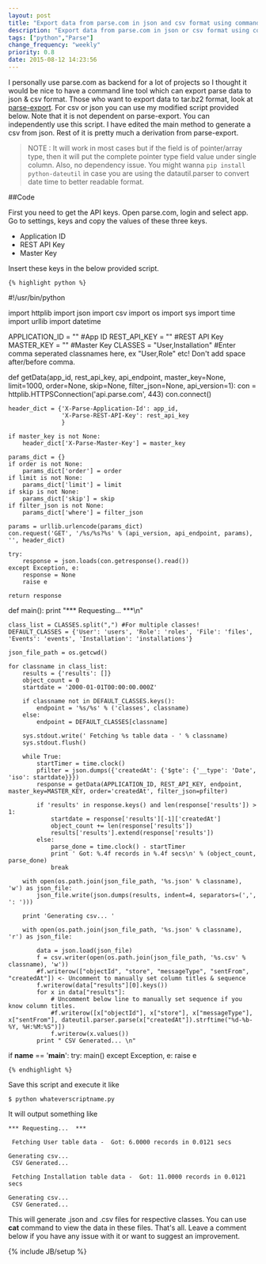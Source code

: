```yaml
---
layout: post
title: "Export data from parse.com in json and csv format using command line [Python]"
description: "Export data from parse.com in json or csv format using command line."
tags: ["python","Parse"]
change_frequency: "weekly"
priority: 0.8
date: 2015-08-12 14:23:56
---
```


I personally use parse.com as backend for a lot of projects so I thought it would be nice to have a command line tool which can export parse data to json & csv format. Those who want to export data to tar.bz2 format, look at [parse-export](https://github.com/expa/parse-export). For csv or json you can use my modified script provided below. Note that it is not dependent on parse-export. You can independently use this script. I have edited the main method to generate a csv from json. Rest of it is pretty much a derivation from parse-export.

> NOTE : It will work in most cases but if the field is of pointer/array type, then it will put the complete pointer type field value under single column. Also, no dependency issue. You might wanna `pip install python-dateutil` in case you are using the datautil.parser to convert date time to better readable format.

##Code

First you need to get the API keys. Open parse.com, login and select app. Go to settings, keys and copy the values of these three keys.
	
* Application ID
* REST API Key
* Master Key

Insert these keys in the below provided script. 

 	{% highlight python %}
#!/usr/bin/python

import httplib
import json
import csv
import os
import sys
import time
import urllib
import datetime

APPLICATION_ID = "" #App ID
REST_API_KEY = "" #REST API Key
MASTER_KEY = "" #Master Key
CLASSES = "User,Installation" #Enter comma seperated classnames here, ex "User,Role" etc! Don't add space after/before comma.

def getData(app_id, rest_api_key, api_endpoint, master_key=None, limit=1000, order=None, skip=None, filter_json=None, api_version=1):
    con = httplib.HTTPSConnection('api.parse.com', 443)
    con.connect()

    header_dict = {'X-Parse-Application-Id': app_id,
                   'X-Parse-REST-API-Key': rest_api_key
                   }

    if master_key is not None:
        header_dict['X-Parse-Master-Key'] = master_key

    params_dict = {}
    if order is not None:
        params_dict['order'] = order
    if limit is not None:
        params_dict['limit'] = limit
    if skip is not None:
        params_dict['skip'] = skip
    if filter_json is not None:
        params_dict['where'] = filter_json

    params = urllib.urlencode(params_dict)
    con.request('GET', '/%s/%s?%s' % (api_version, api_endpoint, params), '', header_dict)

    try:
        response = json.loads(con.getresponse().read())
    except Exception, e:
        response = None
        raise e

    return response

def main():
    print "*** Requesting...  ***\n"

    class_list = CLASSES.split(",") #For multiple classes!
    DEFAULT_CLASSES = {'User': 'users', 'Role': 'roles', 'File': 'files', 'Events': 'events', 'Installation': 'installations'}

    json_file_path = os.getcwd()

    for classname in class_list:
        results = {'results': []}
        object_count = 0
        startdate = '2000-01-01T00:00:00.000Z'

        if classname not in DEFAULT_CLASSES.keys():
            endpoint = '%s/%s' % ('classes', classname)
        else:
            endpoint = DEFAULT_CLASSES[classname]

        sys.stdout.write(' Fetching %s table data - ' % classname)
        sys.stdout.flush()

        while True:
            startTimer = time.clock()
            pfilter = json.dumps({'createdAt': {'$gte': {'__type': 'Date', 'iso': startdate}}})
            response = getData(APPLICATION_ID, REST_API_KEY, endpoint, master_key=MASTER_KEY, order='createdAt', filter_json=pfilter)

            if 'results' in response.keys() and len(response['results']) > 1:
                startdate = response['results'][-1]['createdAt']
                object_count += len(response['results'])
                results['results'].extend(response['results'])
            else:
                parse_done = time.clock() - startTimer
                print ' Got: %.4f records in %.4f secs\n' % (object_count, parse_done)
                break

        with open(os.path.join(json_file_path, '%s.json' % classname), 'w') as json_file:
            json_file.write(json.dumps(results, indent=4, separators=(',', ': ')))

        print 'Generating csv... '

        with open(os.path.join(json_file_path, '%s.json' % classname), 'r') as json_file:
            
            data = json.load(json_file)
            f = csv.writer(open(os.path.join(json_file_path, '%s.csv' % classname), 'w'))
            #f.writerow(["objectId", "store", "messageType", "sentFrom", "createdAt"]) <- Uncomment to manually set column titles & sequence
            f.writerow(data["results"][0].keys())
            for x in data["results"]:
                # Uncomment below line to manually set sequence if you know column titles.
                #f.writerow([x["objectId"], x["store"], x["messageType"], x["sentFrom"], dateutil.parser.parse(x["createdAt"]).strftime("%d-%b-%Y, %H:%M:%S")]) 
                f.writerow(x.values())
            print " CSV Generated... \n"

if __name__ == '__main__':
    try:
        main()
    except Exception, e:
        raise e

	{% endhighlight %}

Save this script and execute it like

	$ python whateverscriptname.py

It will output something like 

	*** Requesting...  ***

	 Fetching User table data -  Got: 6.0000 records in 0.0121 secs

	Generating csv... 
	 CSV Generated... 

	 Fetching Installation table data -  Got: 11.0000 records in 0.0121 secs

	Generating csv... 
	 CSV Generated...

This will generate .json and .csv files for respective classes. You can use **cat** command to view the data in these files. That's all. Leave a comment below if you have any issue with it or want to suggest an improvement.


{% include JB/setup %}
